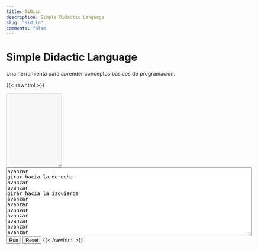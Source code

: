 ```yaml
---
title: SiDiLa
description: Simple Didactic Language
slug: "sidila"
comments: false
---
```


# Simple Didactic Language

Una herramienta para aprender conceptos básicos de programación.

{{< rawhtml >}}
<canvas id="canvas" width="300" height="300"></canvas>
<div id="message" class="message"></div>
<textarea id="output" class="output" cols="16" rows="13" disabled="true"></textarea>
<textarea id="code" class="source-code" cols="80" rows="12">
avanzar
girar hacia la derecha
avanzar
avanzar
girar hacia la izquierda
avanzar
avanzar
avanzar
avanzar
avanzar
avanzar
avanzar
avanzar
girar hacia la derecha
avanzar
avanzar
avanzar
avanzar
avanzar
avanzar
avanzar
girar hacia la izquierda
avanzar
</textarea>
<button id="run">Run</button>
<button id="reset">Reset</button>
<script type="text/javascript" src="/sidila/peg.js"></script>
<script type="text/javascript" src="/sidila/sidila.js"></script>
{{< /rawhtml >}}